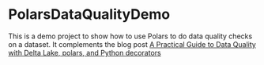 # PolarsDataQualityDemo

This is a demo project to show how to use Polars to do data quality checks on a dataset. It complements the blog post [A Practical Guide to Data Quality with Delta Lake, polars, and Python decorators](https://medium.wojtasinski.me/a-practical-guide-to-data-quality-with-delta-lake-polars-and-python-decorators-ca61358763ab)